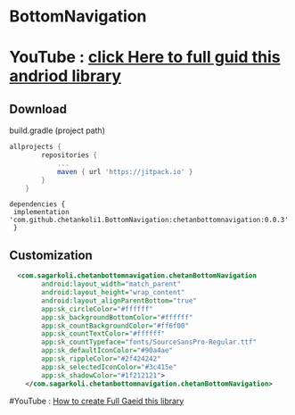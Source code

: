 # BottomNavigation

# YouTube : [click Here to full guid this andriod library](https://youtu.be/UsQ-A29A07w)

## Download  
build.gradle (project path)  
```groovy  
allprojects {
		repositories {
			...
			maven { url 'https://jitpack.io' }
		}
	}
```   
```
dependencies {  
 implementation 'com.github.chetankoli1.BottomNavigation:chetanbottomnavigation:0.0.3'
 }  
``` 
## Customization  
```xml  
  <com.sagarkoli.chetanbottomnavigation.chetanBottomNavigation
        android:layout_width="match_parent"
        android:layout_height="wrap_content"
        android:layout_alignParentBottom="true"
        app:sk_circleColor="#ffffff"
        app:sk_backgroundBottomColor="#ffffff"
        app:sk_countBackgroundColor="#ff6f00"
        app:sk_countTextColor="#ffffff"
        app:sk_countTypeface="fonts/SourceSansPro-Regular.ttf"
        app:sk_defaultIconColor="#90a4ae"
        app:sk_rippleColor="#2f424242"
        app:sk_selectedIconColor="#3c415e"
        app:sk_shadowColor="#1f212121">
    </com.sagarkoli.chetanbottomnavigation.chetanBottomNavigation>
```  
#YouTube : [How to create Full Gaeid this library](https://youtu.be/UsQ-A29A07w)
